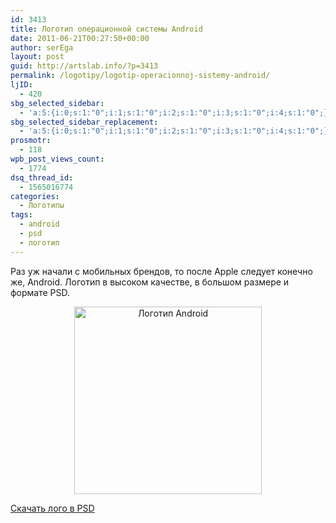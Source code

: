```yaml
---
id: 3413
title: Логотип операционной системы Android
date: 2011-06-21T00:27:50+00:00
author: serEga
layout: post
guid: http://artslab.info/?p=3413
permalink: /logotipy/logotip-operacionnoj-sistemy-android/
ljID:
  - 420
sbg_selected_sidebar:
  - 'a:5:{i:0;s:1:"0";i:1;s:1:"0";i:2;s:1:"0";i:3;s:1:"0";i:4;s:1:"0";}'
sbg_selected_sidebar_replacement:
  - 'a:5:{i:0;s:1:"0";i:1;s:1:"0";i:2;s:1:"0";i:3;s:1:"0";i:4;s:1:"0";}'
prosmotr:
  - 118
wpb_post_views_count:
  - 1774
dsq_thread_id:
  - 1565016774
categories:
  - Логотипы
tags:
  - android
  - psd
  - логотип
---
```

Раз уж начали с мобильных брендов, то после Apple следует конечно же, Android. Логотип в высоком качестве, в большом размере и формате PSD.

<center>
  <a href="http://googledrive.com/host/0B9lHVSSSdxdxd0hjdUdmRzY3Tjg/logotip_android_psd.jpg"><img src="http://googledrive.com/host/0B9lHVSSSdxdxd0hjdUdmRzY3Tjg/logotip_android_psd-300x300.jpg" alt="Логотип Android" title="logotip_android_psd" width="300" height="300" class="alignnone size-medium wp-image-3414" /></a>
</center>

[Скачать лого в PSD](http://zandog.deviantart.com/art/Android-Logo-HD-PSD-177433866)